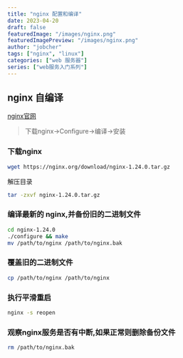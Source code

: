 ```yaml
---
title: "nginx 配置和编译"
date: 2023-04-20
draft: false
featuredImage: "/images/nginx.png"
featuredImagePreview: "/images/nginx.png"
author: "jobcher"
tags: ["nginx", "linux"]
categories: ["web 服务器"]
series: ["web服务入门系列"]
---
```

## nginx 自编译
[nginx官网](https://nginx.org/en/)  
>下载nginx->Configure->编译->安装
### 下载nginx
```sh
wget https://nginx.org/download/nginx-1.24.0.tar.gz
```
解压目录
```sh
tar -zxvf nginx-1.24.0.tar.gz
```

### 编译最新的 nginx,并备份旧的二进制文件
```sh
cd nginx-1.24.0
./configure && make
mv /path/to/nginx /path/to/nginx.bak
```

### 覆盖旧的二进制文件
```sh
cp /path/to/nginx /path/to/nginx
```

### 执行平滑重启
```sh
nginx -s reopen
```

### 观察nginx服务是否有中断,如果正常则删除备份文件
```sh
rm /path/to/nginx.bak
```